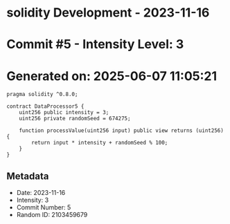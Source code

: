 ﻿# solidity Development - 2023-11-16
# Commit #5 - Intensity Level: 3
# Generated on: 2025-06-07 11:05:21
```solidity
pragma solidity ^0.8.0;

contract DataProcessor5 {
    uint256 public intensity = 3;
    uint256 private randomSeed = 674275;

    function processValue(uint256 input) public view returns (uint256) {
        return input * intensity + randomSeed % 100;
    }
}
```
## Metadata
- Date: 2023-11-16
- Intensity: 3
- Commit Number: 5
- Random ID: 2103459679
